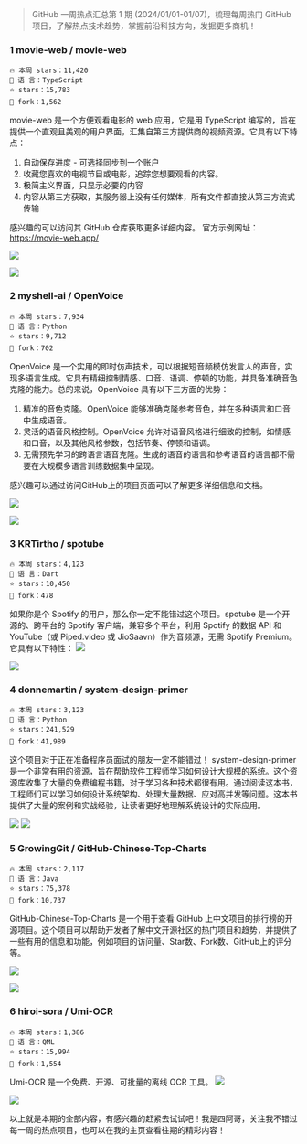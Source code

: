 

> GitHub 一周热点汇总第 1 期 (2024/01/01-01/07)，梳理每周热门 GitHub 项目，了解热点技术趋势，掌握前沿科技方向，发掘更多商机！


### 1 movie-web / movie-web

```text
🔥 本周 stars：11,420
🔨 语 言：TypeScript
⭐ stars：15,783  
🍴 fork：1,562 
```

movie-web 是一个方便观看电影的 web 应用，它是用 TypeScript 编写的，旨在提供一个直观且美观的用户界面，汇集自第三方提供商的视频资源。它具有以下特点：
1. 自动保存进度 - 可选择同步到一个账户
2. 收藏您喜欢的电视节目或电影，追踪您想要观看的内容。
3. 极简主义界面，只显示必要的内容
4. 内容从第三方获取，其服务器上没有任何媒体，所有文件都直接从第三方流式传输

感兴趣的可以访问其 GitHub 仓库获取更多详细内容。
官方示例网址：https://movie-web.app/

![](../../attachments/Github%20热门项目-movie%20web.png)

![](../../attachments/Github%20热门项目-movie-web%20demo.png)



### 2 myshell-ai / OpenVoice
```text
🔥 本周 stars：7,934
🔨 语 言：Python
⭐ stars：9,712 
🍴 fork：702 
```

OpenVoice 是一个实用的即时仿声技术，可以根据短音频模仿发言人的声音，实现多语言生成。它具有精细控制情感、口音、语调、停顿的功能，并具备准确音色克隆的能力。总的来说，OpenVoice 具有以下三方面的优势：
1. 精准的音色克隆。OpenVoice 能够准确克隆参考音色，并在多种语言和口音中生成语音。
2. 灵活的语音风格控制。OpenVoice 允许对语音风格进行细致的控制，如情感和口音，以及其他风格参数，包括节奏、停顿和语调。
3. 无需预先学习的跨语言语音克隆。生成的语音的语言和参考语音的语言都不需要在大规模多语言训练数据集中呈现。

感兴趣可以通过访问GitHub上的项目页面可以了解更多详细信息和文档。

![](../../attachments/Github%20热门项目-openVoice.png)

![](../../attachments/Github%20热门项目-openvoice%20demo1.png)


### 3 KRTirtho / spotube
```text
🔥 本周 stars：4,123
🔨 语 言：Dart
⭐ stars：10,450
🍴 fork：478
```

如果你是个 Spotify 的用户，那么你一定不能错过这个项目。spotube 是一个开源的、跨平台的 Spotify 客户端，兼容多个平台，利用 Spotify 的数据 API 和 YouTube（或 Piped.video 或 JioSaavn）作为音频源，无需 Spotify Premium。
它具有以下特性：
![](../../attachments/Github%20热门项目-spotube%20特性.png)

![](../../attachments/Github%20热门项目-spotube%20demo.png)




### 4 donnemartin / system-design-primer
```text
🔥 本周 stars：3,123
🔨 语 言：Python
⭐ stars：241,529
🍴 fork：41,989 
```

这个项目对于正在准备程序员面试的朋友一定不能错过！
system-design-primer 是一个非常有用的资源，旨在帮助软件工程师学习如何设计大规模的系统。这个资源库收集了大量的免费编程书籍，对于学习各种技术都很有用。通过阅读这本书，工程师们可以学习如何设计系统架构、处理大量数据、应对高并发等问题。这本书提供了大量的案例和实战经验，让读者更好地理解系统设计的实际应用。

![](../../attachments/Github%20热门项目-系统设计.png)
![](../../attachments/Github%20热门项目-系统设计%20demo.png)
 
 
 ### 5 GrowingGit / GitHub-Chinese-Top-Charts
 ```text
🔥 本周 stars：2,117
🔨 语 言：Java
⭐ stars：75,378 
🍴 fork：10,737 
```
 
 GitHub-Chinese-Top-Charts 是一个用于查看 GitHub 上中文项目的排行榜的开源项目。这个项目可以帮助开发者了解中文开源社区的热门项目和趋势，并提供了一些有用的信息和功能，例如项目的访问量、Star数、Fork数、GitHub上的评分等。

![](../../attachments/Github%20热门项目-GitHub中文排行榜.png)

![](../../attachments/Github%20热门项目-GitHub中文榜%20demo.png)


### 6 hiroi-sora / Umi-OCR
```text
🔥 本周 stars：1,386
🔨 语 言：QML
⭐ stars：15,994 
🍴 fork：1,554 
```

Umi-OCR 是一个免费、开源、可批量的离线 OCR 工具。
![](../../attachments/Github%20热门项目-Umi-OCR%20文字识别工具.png)

![](../../attachments/Github%20热门项目-Umi-OCR%20demo.png)


以上就是本期的全部内容，有感兴趣的赶紧去试试吧！我是四阿哥，关注我不错过每一周的热点项目，也可以在我的主页查看往期的精彩内容！